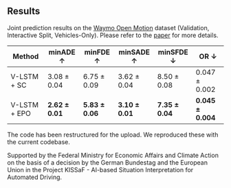 
## Results
Joint prediction results on the [Waymo Open Motion](https://arxiv.org/abs/2104.10133) dataset (Validation, Interactive Split, Vehicles-Only). Please refer to the [paper](https://openreview.net/pdf?id=Eyb4e3GBuuR) for more details.

| **Method**   | **minADE ↑**    | **minFDE ↑**    | **minSADE ↑**   | **minSFDE ↓**   | **OR ↓**          |
| ------------ | --------------- | --------------- | --------------- | --------------- | ----------------- |
| V-LSTM + SC  | 3.08 ± 0.04     | 6.75 ± 0.09     | 3.62 ± 0.04     | 8.50 ± 0.08     | 0.047 ± 0.002     |
| V-LSTM + EPO | **2.62 ± 0.01** | **5.83 ± 0.06** | **3.10 ± 0.01** | **7.35 ± 0.04** | **0.045 ± 0.004** |

The code has been restructured for the upload. We reproduced these with the current codebase.

Supported by the Federal Ministry for Economic Affairs and Climate Action on the basis of a decision by the German Bundestag and the European Union in the Project KISSaF - AI-based Situation Interpretation for Automated Driving.